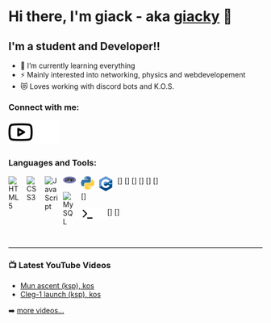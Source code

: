# Hi there, I'm giack - aka [giacky][youtube] 👋




## I'm a student and Developer!!


- 🌱 I’m currently learning everything
- ⚡ Mainly interested into networking, physics and webdevelopement
- 😻 Loves working with discord bots and K.O.S.

### Connect with me:


[![website](./img/youtube-light.svg)](https://www.youtube.com/channel/UCRwZWx8bAn4x2Ruyqb328pQ/about)
[![website](./img/youtube-dark.svg)](https://www.youtube.com/channel/UCRwZWx8bAn4x2Ruyqb328pQ/about)


### Languages and Tools:


[<img align="left" alt="HTML5" width="26px" src="https://cdn.jsdelivr.net/gh/devicons/devicon/icons/html5/html5-original.svg" style="padding-right:10px;" />]
[<img align="left" alt="CSS3" width="26px" src="https://cdn.jsdelivr.net/gh/devicons/devicon/icons/css3/css3-original.svg" style="padding-right:10px;" />]
[<img align="left" alt="JavaScript" width="26px" src="https://cdn.jsdelivr.net/gh/devicons/devicon/icons/javascript/javascript-original.svg" style="padding-right:10px;" />]
[<img align="left" alt="php" width="26px" src="img/PHP.svg" style="padding-right:10px;" />]
[<img align="left" alt="python" width="26px" src="img/Python.svg" style="padding-right:10px;" />]
[<img align="left" alt="c++" width="26px" src="img/c++.svg" style="padding-right:10px;" />]

[<img align="left" alt="MySQL" width="26px" src="https://cdn.jsdelivr.net/gh/devicons/devicon/icons/mysql/mysql-original.svg" style="padding-right:10px;" />]


[<img align="left" alt="Terminal" width="26px" src="./img/terminal-light.svg" />]
[<img align="left" alt="Terminal" width="26px" src="./img/terminal-dark.svg" />]

<br />
<br />

---

### 📺 Latest YouTube Videos

<!-- YOUTUBE:START -->
- [Mun ascent (ksp), kos](https://youtu.be/um1D6PSBEoM)
- [Cleg-1 launch (ksp), kos](https://youtu.be/MbBAISjIZqI)

<!-- YOUTUBE:END -->

➡️ [more videos...](https://www.youtube.com/channel/UCRwZWx8bAn4x2Ruyqb328pQ)





[youtube]: https://youtube.com/codeSTACKr
[discord]: GIACK456#6214
